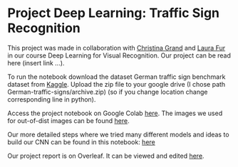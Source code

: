 # Project Deep Learning: Traffic Sign Recognition

This project was made in collaboration with [Christina Grand](https://github.com/Christinagrand) and [Laura Fur](https://github.com/lauramhfur) in our course Deep Learning for Visual Recognition. Our project can be read here (insert link ...). 

To run the notebook download the dataset German traffic sign benchmark dataset from [Kaggle](https://www.kaggle.com/datasets/meowmeowmeowmeowmeow/gtsrb-german-traffic-sign/data). Upload the zip file to your google drive (I chose path German-traffic-signs/archive.zip) (so if you change location change corresponding line in python). 

Access the project notebook on Google Colab [here](https://colab.research.google.com/drive/13sinqL_gKc4Pjr3Vthyoy9Oz-zUtiEKY?usp=sharing). The images we used for out-of-dist images can be found [here](https://github.com/BjarkeHautop/project-deep-learning/tree/main/out-of-dist-images).

Our more detailed steps where we tried many different models and ideas to build our CNN can be found in this notebook: [here](https://colab.research.google.com/drive/1mkO0da_xT6EvOzx3tu7WttY9SrB04cR4?usp=sharing) 

Our project report is on Overleaf. It can be viewed and edited [here](https://www.overleaf.com/7537817147pnfzkmddskrb#ffc558).

